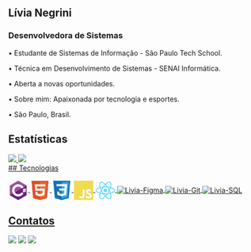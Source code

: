 ## Lívia Negrini

### Desenvolvedora de Sistemas 

<div>
  <p>• Estudante de Sistemas de Informação - São Paulo Tech School.</p> 
  <p>• Técnica em Desenvolvimento de Sistemas - SENAI Informática.</p>
  <p>• Aberta a novas oportunidades.</p>
  <p>• Sobre mim: Apaixonada por tecnologia e esportes.</p>
  <p>• São Paulo, Brasil.</p>
</div>
   
## Estatísticas
<div>
  <a href="https://github.com/livianegrini">
  <img height="180em" src="https://github-readme-stats.vercel.app/api?username=livianegrini&show_icons=true&theme=dark&include_all_commits=true&count_private=true"/>
  <img height="180em" src="https://github-readme-stats.vercel.app/api/top-langs/?username=livianegrini&layout=compact&langs_count=7&theme=dark"/>
</div>
## Tecnologias
<div style="display: inline_block"><br>
  <img align="center" alt="Livia-Csharp" height="40" width="40" src="https://raw.githubusercontent.com/devicons/devicon/master/icons/csharp/csharp-original.svg">
  <img align="center" alt="Livia-HTML" height="40" width="40" src="https://raw.githubusercontent.com/devicons/devicon/master/icons/html5/html5-original.svg">
  <img align="center" alt="Livia-CSS" height="40" width="40" src="https://raw.githubusercontent.com/devicons/devicon/master/icons/css3/css3-original.svg">
  <img align="center" alt="Livia-Js" height="40" width="40" src="https://raw.githubusercontent.com/devicons/devicon/master/icons/javascript/javascript-plain.svg">
  <img align="center" alt="Livia-React" height="40" width="40" src="https://raw.githubusercontent.com/devicons/devicon/master/icons/react/react-original.svg">
  <img align="center" alt="Livia-Figma" height="40" width="40" src="https://www.vectorlogo.zone/logos/figma/figma-icon.svg">
  <img align="center" alt="Livia-Git" height="40" width="40" src="https://www.vectorlogo.zone/logos/git-scm/git-scm-icon.svg">
  <img align="center" alt="Livia-SQL" height="40" width="40" src="https://www.svgrepo.com/show/331760/sql-database-generic.svg">
</div>
  
  ## Contatos
  
<div>
  <a href="https://br.linkedin.com/in/l%C3%ADvia-negrini-421163213" target="_blank"><img src="https://img.shields.io/badge/-LinkedIn-%230077B5?style=for-the-badge&logo=linkedin&logoColor=white" target="_blank"></a>
  <a href = "mailto:"><img src="https://img.shields.io/badge/-Gmail-%23333?style=for-the-badge&logo=gmail&logoColor=white" target="_blank"></a>
  <a href="https://instagram.com/livia.negrini" target="_blank"><img src="https://img.shields.io/badge/-Instagram-%23E4405F?style=for-the-badge&logo=instagram&logoColor=white" target="_blank"></a>
</div>

